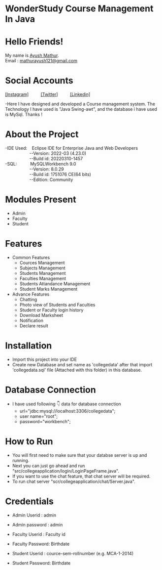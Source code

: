 # WonderStudy Course Management In Java

# Hello Friends!
My name is [Ayush Mathur](https://github.com/itsayushmathur).<br/>
Email : mathurayush121@gmail.com

# Social Accounts
[[Instagram]](https://www.instagram.com/itsayushmathur/)&nbsp; &nbsp; &nbsp; &nbsp; &nbsp;
[[Twitter]](https://twitter.com/itsayushmathur)&nbsp; &nbsp; &nbsp; &nbsp; &nbsp;
[[Linkedin]](https://www.linkedin.com/in/itsayushmathur/)


-Here I have designed and developed a Course management system. The Technology I have used is "Java Swing-awt", and the database i have used is MySql.
Thanks !

# About the Project
-IDE Used: &nbsp; &nbsp;Eclipse IDE for Enterprise Java and Web Developers<br/>
&nbsp; &nbsp; &nbsp; &nbsp; &nbsp; &nbsp; &nbsp; &nbsp; &nbsp; &nbsp; --Version: 2022-03 (4.23.0)<br/>
&nbsp; &nbsp; &nbsp; &nbsp; &nbsp; &nbsp; &nbsp; &nbsp; &nbsp; &nbsp; --Build id: 20220310-1457<br/>
-SQL: &nbsp; &nbsp; &nbsp; &nbsp; &nbsp; MySQLWorkbench 9.0<br/>
&nbsp; &nbsp; &nbsp; &nbsp; &nbsp; &nbsp; &nbsp; &nbsp; &nbsp; &nbsp; --Version: 8.0.29<br/>
&nbsp; &nbsp; &nbsp; &nbsp; &nbsp; &nbsp; &nbsp; &nbsp; &nbsp; &nbsp; --Build id: 1751076 CE(64 bits) <br/>
&nbsp; &nbsp; &nbsp; &nbsp; &nbsp; &nbsp; &nbsp; &nbsp; &nbsp; &nbsp; --Edition: Community<br/>
# Modules Present
 * Admin
 * Faculty
 * Student

# Features
 * Common Features 
      * Cources Management
      * Subjects Management
      * Students Management
      * Faculties Management
      * Students Attandance Management
      * Student Marks Management
 * Advance Features 
      * Chatting
      * Photo view of Students and Faculties
      * Student or Faculty login history
      * Download Marksheet
      * Notification
      * Declare result


# Installation
 * Import this project into your IDE
 * Create new Database and set name as 'collegedata' after that import 'collegedata.sql' file (Attached with this folder) in this database.

# Database Connection
 * I have used following 👇 data for database connection
    * url="jdbc:mysql://localhost:3306/collegedata";
    * user name="root";
    * password="workbench";

# How to Run 
 * You will first need to make sure that your databse server is up and running.
 * Next you can just go ahead and run "src/collegeapplication/login/LoginPageFrame.java".
 * If you want to use the chat feature, that chat server will be required.
 * To run chat server "scr/collegeapplication/chat/Server.java".

# Credentials
 * Admin Userid    : admin
 * Admin password  : admin

 * Faculty Userid  : Faculty id
 * Faculty Password: Birthdate

 * Student Userid  : cource-sem-rollnumber (e.g. MCA-1-2014)
 * Student Password: Birthdate        

